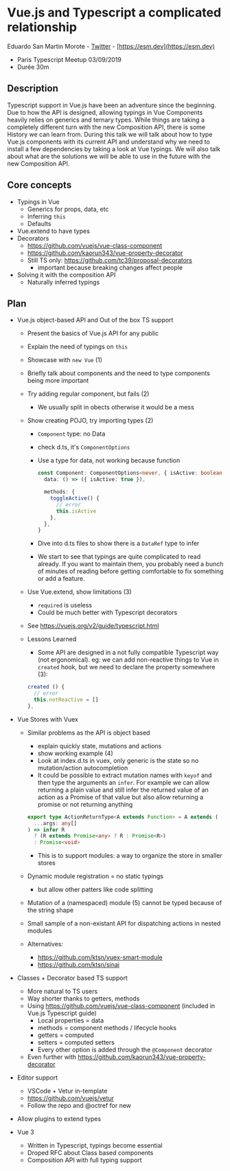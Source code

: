# Vue.js and Typescript a complicated relationship

Eduardo San Martin Morote - [Twitter](https://twitter.com/posva) - [https://esm.dev](https://esm.dev)

- Paris Typescript Meetup 03/09/2019
- Durée 30m

## Description

Typescript support in Vue.js have been an adventure since the beginning. Due to how the API is designed, allowing typings in Vue Components heavily relies on generics and ternary types. While things are taking a completely different turn with the new Composition API, there is some History we can learn from. During this talk we will talk about how to type Vue.js components with its current API and understand why we need to install a few dependencies by taking a look at Vue typings. We will also talk about what are the solutions we will be able to use in the future with the new Composition API.

## Core concepts

- Typings in Vue
  - Generics for props, data, etc
  - Inferring `this`
  - Defaults
- Vue.extend to have types
- Decorators
  - https://github.com/vuejs/vue-class-component
  - https://github.com/kaorun343/vue-property-decorator
  - Still TS only: https://github.com/tc39/proposal-decorators
    - important because breaking changes affect people
- Solving it with the composition API
  - Naturally inferred typings

## Plan

- Vue.js object-based API and Out of the box TS support

  - Present the basics of Vue.js API for any public
  - Explain the need of typings on `this`
  - Showcase with `new Vue` (1)
  - Briefly talk about components and the need to type components being more important
  - Try adding regular component, but fails (2)
    - We usually split in obects otherwise it would be a mess
  - Show creating POJO, try importing types (2)

    - `Component` type: no Data
    - check d.ts, it's `ComponentOptions`
    - Use a type for data, not working because function

      ```ts
      const Component: ComponentOptions<never, { isActive: boolean }> = {
        data: () => ({ isActive: true }),

        methods: {
          toggleActive() {
            // error
            this.isActive
          },
        },
      }
      ```

    - Dive into d.ts files to show there is a `DataRef` type to infer
    - We start to see that typings are quite complicated to read already. If you want to maintain them, you probably need a bunch of minutes of reading before getting comfortable to fix something or add a feature.

  - Use Vue.extend, show limitations (3)
    - `required` is useless
    - Could be much better with Typescript decorators
  - See https://vuejs.org/v2/guide/typescript.html
  - Lessons Learned

    - Some API are designed in a not fully compatible Typescript way (not ergonomical). eg: we can add non-reactive things to Vue in `created` hook, but we need to declare the property somewhere (3):

    ```ts
    created () {
      // error
      this.notReactive = []
    },
    ```

- Vue Stores with Vuex

  - Similar problems as the API is object based

    - explain quickly state, mutations and actions
    - show working example (4)
    - Look at index.d.ts in vuex, only generic is the state so no mutation/action autocompletion
    - It could be possible to extract mutation names with `keyof` and then type the arguments an `infer`. For example we can allow returning a plain value and still infer the returned value of an action as a Promise of that value but also allow returning a promise or not returning anything

    ```ts
    export type ActionReturnType<A extends Function> = A extends (
      ...args: any[]
    ) => infer R
      ? (R extends Promise<any> ? R : Promise<R>)
      : Promise<void>
    ```

    - This is to support modules: a way to organize the store in smaller stores

  - Dynamic module registration = no static typings
    - but allow other patters like code splitting
  - Mutation of a (namespaced) module (5) cannot be typed because of the string shape
  - Small sample of a non-existant API for dispatching actions in nested modules
  - Alternatives:
    - https://github.com/ktsn/vuex-smart-module
    - https://github.com/ktsn/sinai

- Classes + Decorator based TS support
  - More natural to TS users
  - Way shorter thanks to getters, methods
  - Using https://github.com/vuejs/vue-class-component (included in Vue.js Typescript guide)
    - Local properties = data
    - methods = component methods / lifecycle hooks
    - getters = computed
    - setters = computed setters
    - Every other option is added through the `@Component` decorator
  - Even further with https://github.com/kaorun343/vue-property-decorator
- Editor support
  - VSCode + Vetur in-template
  - https://github.com/vuejs/vetur
  - Follow the repo and @octref for new
- Allow plugins to extend types
- Vue 3
  - Written in Typescript, typings become essential
  - Droped RFC about Class based components
  - Composition API with full typing support
